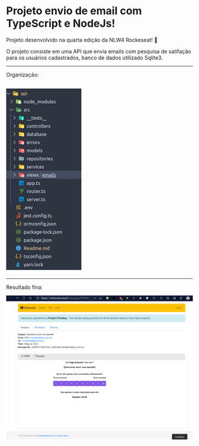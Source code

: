 # **Projeto envio de email com TypeScript e NodeJs!**

Projeto desenvolvido na quarta edição da NLW4 Rockeseat! :rocket:

O projeto consiste em uma API que envia emails com pesquisa de satifação para os usuários cadastrados, banco de dados utilizado Sqlite3.

---

Organização:

## ![pastas](pastas.png)

---

Resultado fina:

![resultado](resultado.png)
